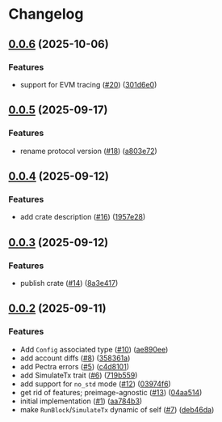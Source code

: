 # Changelog

## [0.0.6](https://github.com/matter-labs/zksync-os-interface/compare/v0.0.5...v0.0.6) (2025-10-06)


### Features

* support for EVM tracing ([#20](https://github.com/matter-labs/zksync-os-interface/issues/20)) ([301d6e0](https://github.com/matter-labs/zksync-os-interface/commit/301d6e08b412466f6b3e8c50de6073a48079086f))

## [0.0.5](https://github.com/matter-labs/zksync-os-interface/compare/v0.0.4...v0.0.5) (2025-09-17)


### Features

* rename protocol version ([#18](https://github.com/matter-labs/zksync-os-interface/issues/18)) ([a803e72](https://github.com/matter-labs/zksync-os-interface/commit/a803e72331f44164d95dcb64be93065b19e582f0))

## [0.0.4](https://github.com/matter-labs/zksync-os-interface/compare/v0.0.3...v0.0.4) (2025-09-12)


### Features

* add crate description ([#16](https://github.com/matter-labs/zksync-os-interface/issues/16)) ([1957e28](https://github.com/matter-labs/zksync-os-interface/commit/1957e280de6f28ac38e77401d1e7ed4398c261a5))

## [0.0.3](https://github.com/matter-labs/zksync-os-interface/compare/v0.0.2...v0.0.3) (2025-09-12)


### Features

* publish crate ([#14](https://github.com/matter-labs/zksync-os-interface/issues/14)) ([8a3e417](https://github.com/matter-labs/zksync-os-interface/commit/8a3e4175538b5ca8f6a24a553ae0f7f5deea5f16))

## [0.0.2](https://github.com/matter-labs/zksync-os-interface/compare/v0.0.1...v0.0.2) (2025-09-11)


### Features

* Add `Config` associated type ([#10](https://github.com/matter-labs/zksync-os-interface/issues/10)) ([ae890ee](https://github.com/matter-labs/zksync-os-interface/commit/ae890eec99ff0763d78db40f8e4f0fac76ac4554))
* add account diffs ([#8](https://github.com/matter-labs/zksync-os-interface/issues/8)) ([358361a](https://github.com/matter-labs/zksync-os-interface/commit/358361a576793c81e8fc670e99b9c9d39bb89d38))
* add Pectra errors ([#5](https://github.com/matter-labs/zksync-os-interface/issues/5)) ([c4d8101](https://github.com/matter-labs/zksync-os-interface/commit/c4d8101f20a58cbb5dae2c81625d0371de8f8b03))
* add SimulateTx trait ([#6](https://github.com/matter-labs/zksync-os-interface/issues/6)) ([719b559](https://github.com/matter-labs/zksync-os-interface/commit/719b55960cabe240bda6e0da38af280f93ddc5c8))
* add support for `no_std` mode ([#12](https://github.com/matter-labs/zksync-os-interface/issues/12)) ([03974f6](https://github.com/matter-labs/zksync-os-interface/commit/03974f6aab1b26dea340133069949860afcbb668))
* get rid of features; preimage-agnostic ([#13](https://github.com/matter-labs/zksync-os-interface/issues/13)) ([04aa514](https://github.com/matter-labs/zksync-os-interface/commit/04aa514f167a543255732bc6d99e5705334347e5))
* initial implementation ([#1](https://github.com/matter-labs/zksync-os-interface/issues/1)) ([aa784b3](https://github.com/matter-labs/zksync-os-interface/commit/aa784b3e7d99b1f1df36c211eda4dfccd81fe671))
* make `RunBlock`/`SimulateTx` dynamic of self ([#7](https://github.com/matter-labs/zksync-os-interface/issues/7)) ([deb46da](https://github.com/matter-labs/zksync-os-interface/commit/deb46dad854b9f226e309d07652a7f429e614460))
